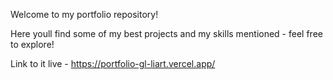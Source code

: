 Welcome to my portfolio repository!

Here youll find some of my best projects and my skills mentioned - feel free to explore!

Link to it live - https://portfolio-gl-liart.vercel.app/
